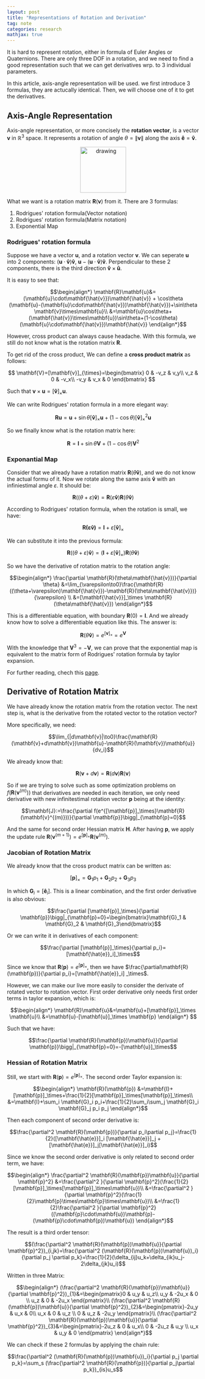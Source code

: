 ```yaml
---
layout: post
title: "Representations of Rotation and Derivation"
tag: note
categories: research
mathjax: true
---
```


It is hard to represent rotation, either in formula of Euler Angles or Quaternions. There are only three DOF in a rotation, and we need to find a good representation such that we can get derivatives wrp. to 3 individual parameters.



In this article, axis-angle representation will be used. we first introduce 3 formulas, they are actucally identical. Then, we will choose one of it to get the derivatives.

## Axis-Angle Representation

Axis-angle representation, or more concisely the **rotation vector**, is a vector $\mathbf{v}$ in $\mathbb{R}^3$ space. It represents a rotation of angle $\theta=\|\mathbf{v}\|$ along the axis $\mathbf{\hat{e}}=\mathbf{\hat{v}}$. 

<p align="center">
<img src="https://upload.wikimedia.org/wikipedia/commons/thumb/7/7b/Angle_axis_vector.svg/800px-Angle_axis_vector.svg.png" alt="drawing" width="120"/>
</p>

What we want is a rotation matrix $\mathbf{R}(\mathbf{v})$ from it. There are 3 formulas:

1. Rodrigues' rotation formula(Vector notation)
2. Rodrigues' rotation formula(Matrix notation)
3. Exponential Map

### Rodrigues' rotation formula

Suppose we have a vector $\mathbf{u}$, and a rotation vector $\mathbf{v}$. We can seperate $\mathbf{u}$ into 2 components: $(\mathbf{u}\cdot\mathbf{\hat{v}})\mathbf{\hat{v}}$, $\mathbf{u}-(\mathbf{u}\cdot\mathbf{\hat{v}})\mathbf{\hat{v}}$. Perpendicular to these 2 components, there is the third direction $\mathbf{\hat{v}}\times\mathbf{\hat{u}}$. 

It is easy to see that:

$$\begin{align*}
\mathbf{R}\mathbf{u}&=(\mathbf{u}\cdot\mathbf{\hat{v}})\mathbf{\hat{v}} + \cos\theta (\mathbf{u}-(\mathbf{u}\cdot\mathbf{\hat{v}})\mathbf{\hat{v}})+\sin\theta \mathbf{v}\times\mathbf{u}\\
&=\mathbf{u}\cos\theta+(\mathbf{\hat{v}}\times\mathbf{u})\sin\theta+(1-\cos\theta)(\mathbf{u}\cdot\mathbf{\hat{v}})\mathbf{\hat{v}}
\end{align*}$$

However, cross product can always cause headache. With this formula, we still do not know what is the rotation matrix $\mathbf{R}$. 

To get rid of the cross product, We can define a **cross product matrix** as follows:

$$
\mathbf{V}=[\mathbf{v}]_{\times}=\begin{bmatrix}
0 & -v_z & v_y\\
v_z & 0 & -v_x\\
-v_y & v_x & 0
\end{bmatrix}
$$

Such that $\mathbf{v}\times\mathbf{u}=[\mathbf{\hat{v}}
]_\times\mathbf{u}$.

We can write Rodrigues' rotation formula in a more elegant way:

$$\mathbf{R}\mathbf{u}=\mathbf{u}+\sin\theta[\mathbf{\hat{v}}]_\times\mathbf{u}+(1-\cos\theta)[\mathbf{\hat{v}}]_\times^2 \mathbf{u}$$

So we finally know what is the rotation matrix here:

$$\mathbf{R}=\mathbf{I}+\sin\theta\mathbf{V}+(1-\cos\theta)\mathbf{V}^2$$

### Exponantial Map

Consider that we already have a rotation matrix $\mathbf{R}(\theta\mathbf{\hat{v}})$, and we do not know the actual formu of it. Now we rotate along the same axis $\mathbf{\hat{v}}$ with an infiniestimal angle $\varepsilon$. It should be:

$$\mathbf{R}((\theta+\varepsilon)\mathbf{\hat{v}})=\mathbf{R}(\varepsilon\mathbf{\hat{v}})\mathbf{R}(\theta\mathbf{\hat{v}})$$

According to Rodrigues' rotation formula, when the rotation is small, we have:

$$\mathbf{R(\varepsilon\mathbf{\hat{v}})}=\mathbf{I}+\varepsilon[\mathbf{\hat{v}}]_\times$$

We can substitute it into the previous formula:

$$\mathbf{R}((\theta+\varepsilon)\mathbf{\hat{v}})=(\mathbf{I}+\varepsilon[\mathbf{\hat{v}}]_\times)\mathbf{R}(\theta\mathbf{\hat{v}})$$

So we have the derivative of rotation matrix to the rotation angle:

$$\begin{align*}
\frac{\partial \mathbf{R}(\theta\mathbf{\hat{v}})}{\partial \theta}
&=\lim_{\varepsilon\to0}\frac{\mathbf{R}((\theta+\varepsilon)\mathbf{\hat{v}})-\mathbf{R}(\theta\mathbf{\hat{v}})}{\varepsilon}
\\
&=[\mathbf{\hat{v}}]_\times \mathbf{R}(\theta\mathbf{\hat{v}})
\end{align*}$$

This is a differentiable equation, with boundary $\mathbf{R}(0)=\mathbf{I}$. And we already know how to solve a differentiable equation like this. The answer is:

$$\mathbf{R}(\theta\mathbf{\hat{v}})=e^{[\mathbf{v}]_\times}=e^{\mathbf{V}}$$

With the knowledge that $\mathbf{V}^3=-\mathbf{V}$, we can prove that the exponential map is equivalent to the matrix form of Rodrigues' rotation formula by taylor expansion.

For further reading, chech this [page](https://en.wikipedia.org/wiki/Axis%E2%80%93angle_representation).

## Derivative of Rotation Matrix

We have already know the rotation matrix from the rotation vector. The next step is, what is the derivative from the rotated vector to the rotation vector?

More specifically, we need:

$$\lim_{|d\mathbf{v}|\to0}\frac{\mathbf{R}(\mathbf{v}+d\mathbf{v})\mathbf{u}-\mathbf{R}(\mathbf{v})\mathbf{u}}{dv_i}$$

We already know that:

$$\mathbf{R}(\mathbf{v}+d\mathbf{v})=\mathbf{R}(d\mathbf{v})\mathbf{R}(\mathbf{v})$$

So if we are trying to solve such as some optimization problems on $f(\mathbf{R}(\mathbf{v}^{(m)}))$ that derivatives are needed in each iteration, we only need derivative with new infinitestimal rotation vector $\mathbf{p}$ being at the identity:

$$\mathbf{J}:=\frac{\partial f(e^{[\mathbf{p}]_\times}\mathbf{R}(\mathbf{v}^{(m)}))}{\partial \mathbf{p}}\bigg|_{\mathbf{p}=0}$$

And the same for second order Hessian matrix $\mathbf{H}$. After having $\mathbf{p}$, we apply the update rule  $\mathbf{R}(\mathbf{v}^{(m+1)})=e^{[\mathbf{p}]_\times}\mathbf{R}(\mathbf{v}^{(m)})$. 

### Jacobian of Rotation Matrix



We already know that the cross product matrix can be written as:

$$[\mathbf{p}]_\times=\mathbf{G}_1 p_1+\mathbf{G}_2 p_2 + \mathbf{G}_3 p_3$$

In which $\mathbf{G}_i=[\mathbf{\hat{e}}_i]$. This is a linear combination, and the first order derivative is also obvious:

$$\frac{\partial [\mathbf{p}]_\times}{\partial \mathbf{p}}\bigg|_{\mathbf{p}=0}=\begin{bmatrix}\mathbf{G}_1 & \mathbf{G}_2 & \mathbf{G}_3\end{bmatrix}$$

Or we can write it in derivatives of each component:

$$\frac{\partial [\mathbf{p}]_\times}{\partial p_i}=[\mathbf{\hat{e}}_i]_\times$$

Since we know that $\mathbf{R}(\mathbf{p})=e^{[\mathbf{p}]_\times}$, then we have $\frac{\partial\mathbf{R}(\mathbf{p})}{\partial p_i}=[\mathbf{\hat{e}}_i] _\times$.

However, we can make our live more easily to consider the derivate of rotated vector to rotation vector. First order derivative only needs first order terms in taylor expansion, which is:

$$\begin{align*}
\mathbf{R}\mathbf{u}&=\mathbf{u}+[\mathbf{p}]_\times \mathbf{u}\\
&=\mathbf{u}-[\mathbf{u}]_\times \mathbf{p}
\end{align*}
$$

Such that we have:

$$\frac{\partial \mathbf{R}(\mathbf{p})\mathbf{u}}{\partial \mathbf{p}}\bigg|_{\mathbf{p}=0}=-[\mathbf{u}]_\times$$

### Hessian of Rotation Matrix

Still, we start with $\mathbf{R}(\mathbf{p})=e^{[\mathbf{p}]_\times}$. The second order Taylor expansion is:

$$\begin{align*}
\mathbf{R}(\mathbf{p})
&=\mathbf{I}+[\mathbf{p}]_\times+\frac{1}{2}[\mathbf{p}]_\times[\mathbf{p}]_\times\\
&=\mathbf{I}+\sum_i \mathbf{G}_i p_i+\frac{1}{2}\sum_i\sum_j \mathbf{G}_i \mathbf{G}_j p_i p_j
\end{align*}$$

Then each component of second order derivative is:

$$\frac{\partial^2 \mathbf{R}(\mathbf{p})}{\partial p_i\partial p_j}=\frac{1}{2}([\mathbf{\hat{e}}]_i [\mathbf{\hat{e}}]_j + [\mathbf{\hat{e}}]_j[\mathbf{\hat{e}}]_i)$$

Since we know the second order derivative is only related to second order term, we have:

$$\begin{align*}
\frac{\partial^2 \mathbf{R}(\mathbf{p})\mathbf{u}}{\partial \mathbf{p}^2}
&=\frac{\partial^2 }{\partial \mathbf{p}^2}(\frac{1}{2}[\mathbf{p}]_\times[\mathbf{p}]_\times\mathbf{u})\\
&=\frac{\partial^2 }{\partial \mathbf{p}^2}(\frac{1}{2}\mathbf{p}\times\mathbf{p}\times\mathbf{u})\\
&=\frac{1}{2}\frac{\partial^2 }{\partial \mathbf{p}^2}((\mathbf{p}\cdot\mathbf{u})\mathbf{p}-(\mathbf{p}\cdot\mathbf{p})\mathbf{u})
\end{align*}$$

The result is a third order tensor:

$$(\frac{\partial^2 \mathbf{R}(\mathbf{p})\mathbf{u}}{\partial \mathbf{p}^2})_{i,jk}=\frac{\partial^2 (\mathbf{R}(\mathbf{p})\mathbf{u})_i}{\partial p_j \partial p_k}=\frac{1}{2}(\delta_{ij}u_k+\delta_{ik}u_j-2\delta_{jk}u_i)$$

Written in three Matrix:

$$\begin{align*}
(\frac{\partial^2 \mathbf{R}(\mathbf{p})\mathbf{u}}{\partial \mathbf{p}^2})_{1}&=\begin{pmatrix}0 & u_y & u_z\\ u_y & -2u_x & 0 \\ u_z & 0 & -2u_x \end{pmatrix}\\
(\frac{\partial^2 \mathbf{R}(\mathbf{p})\mathbf{u}}{\partial \mathbf{p}^2})_{2}&=\begin{pmatrix}-2u_y & u_x & 0\\ u_x & 0 & u_z \\ 0 & u_z & -2u_y \end{pmatrix}\\
(\frac{\partial^2 \mathbf{R}(\mathbf{p})\mathbf{u}}{\partial \mathbf{p}^2})_{3}&=\begin{pmatrix}-2u_z & 0 & u_x\\ 0 & -2u_z & u_y \\ u_x & u_y & 0 \end{pmatrix}
\end{align*}$$


We can check if these 2 formulas by applying the chain rule:

$$\frac{\partial^2 (\mathbf{R}(\mathbf{p})\mathbf{u})_i}{\partial p_j \partial p_k}=\sum_s (\frac{\partial^2 \mathbf{R}(\mathbf{p})}{\partial p_j\partial p_k})_{is}u_s$$
